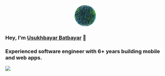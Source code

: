 <p align="center" >
  <a href="https://unobatbayar.github.io" target="_blank"><img src="https://github.com/unobatbayar/unobatbayar/blob/main/planet.gif?raw=true" width="67" /></a>
</p>

### Hey, I'm <a href="https://unobatbayar.github.io" target="_blank">Usukhbayar Batbayar</a> 👋
### Experienced software engineer with 6+ years building mobile and web apps.

<div>
  <img src="https://skillicons.dev/icons?i=docker,apple,unity,reactivex,swift,nextjs,ts,tailwind,py,fastapi,postgres" />
</div>
